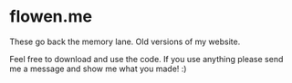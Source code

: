 # flowen.me	
These go back the memory lane. Old versions of my website. 

Feel free to download and use the code. If you use anything please send me a message and show me what you made! :)